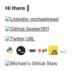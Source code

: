 ### Hi there 👋

[![Linkedin: michaelmead](https://img.shields.io/badge/-michaelmead-blue?style=flat-square&logo=Linkedin&logoColor=white&link=https://www.linkedin.com/in/michaelmead007/)](https://www.linkedin.com/in/michaelmead007/)

[![GitHub Seeker1911](https://img.shields.io/github/followers/seeker1911?label=follow&style=social)](https://github.com/seeker1911)


[![Twitter URL](https://img.shields.io/twitter/url?label=troll%20Bill%20%28%40epochblue%29&style=social&url=https%3A%2F%2Ftwitter.com%2Fmessages%2Fcompose%3Ftext%3Dtime%2520for%2520a%2520cocktail%26recipient_id%3D121609125)](https://twitter.com/messages/compose?text=time%20for%20a%20cocktail!&recipient_id=8391692)


<code><img height="30" src="https://raw.githubusercontent.com/github/explore/80688e429a7d4ef2fca1e82350fe8e3517d3494d/topics/python/python.png"></code>
<code><img height="30" src="https://raw.githubusercontent.com/github/explore/80688e429a7d4ef2fca1e82350fe8e3517d3494d/topics/terminal/terminal.png"></code>
<code><img height="30" src="https://raw.githubusercontent.com/github/explore/80688e429a7d4ef2fca1e82350fe8e3517d3494d/topics/go/go.png"></code>
<code><img height="30" src="https://raw.githubusercontent.com/github/explore/80688e429a7d4ef2fca1e82350fe8e3517d3494d/topics/git/git.png"></code>
<code><img height="30" src="https://raw.githubusercontent.com/github/explore/80688e429a7d4ef2fca1e82350fe8e3517d3494d/topics/javascript/javascript.png"></code>
<code><img height="30" src="https://raw.githubusercontent.com/github/explore/80688e429a7d4ef2fca1e82350fe8e3517d3494d/topics/mysql/mysql.png"></code>


![Michael's Github Stats](https://github-readme-stats.vercel.app/api?username=seeker1911&show_icons=true)



<!-- ![Michael's Github Stats](https://github-readme-stats.vercel.app/api?username=seeker1911&show_icons=true&title_color=fff&icon_color=79ff97&text_color=9f9f9f&bg_color=151515)
-->

<!--
**Seeker1911/seeker1911** is a ✨ _special_ ✨ repository because its `README.md` (this file) appears on your GitHub profile.

Here are some ideas to get you started:

- 🔭 I’m currently working on ...
- 🌱 I’m currently learning ...
- 👯 I’m looking to collaborate on ...
- 🤔 I’m looking for help with ...
- 💬 Ask me about ...
- 📫 How to reach me: ...
- 😄 Pronouns: ...
- ⚡ Fun fact: ...
8391692
https://twitter.com/messages/compose?text=time%20for%20a%20cocktail&recipient_id=121609125
121609125


[!(https://img.shields.io/badge/-Troll%20Bill-blue?style=flat-square&logo=Twitter&logoColor=white&link=https://twitter.com/messages/compose?text=time%20for%20a%20cocktail&recipient_id=121609125)]

-->



